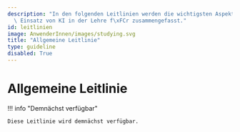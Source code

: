 ```yaml
---
description: "In den folgenden Leitlinien werden die wichtigsten Aspekte f\xFCr den\
  \ Einsatz von KI in der Lehre f\xFCr zusammengefasst."
id: leitlinien
image: AnwenderInnen/images/studying.svg
title: "Allgemeine Leitlinie"
type: guideline
disabled: True
---
```


# Allgemeine Leitlinie

!!! info "Demnächst verfügbar"

    Diese Leitlinie wird demnächst verfügbar. 


<!--

[:fontawesome-solid-print: Leitlinie Drucken](javascript:window.print()){ .md-button .md-button--primary .print-button }

### Verbote oder Einschränkungen

Wir empfehlen, den Einsatz von KI in der Lehre nicht zu verbieten. Stattdessen sollte der Einsatz von KI in der Lehre durch Richtlinien und Leitlinien geregelt werden.


### 1. KI-basierte Werkzeuge sind nicht immer verlässlich

KI-basierte Werkzeuge sind nicht immer verlässlich. Die Ergebnisse müssen kritisch hinterfragt werden. Die Verantwortung für die Ergebnisse liegt beim Menschen.

### 2. KI-basierte Werkzeuge können die Lehre unterstützen

KI-basierte Werkzeuge können die Lehre unterstützen. Sie können beispielsweise zeitaufwändige, mühsame oder repetitive Tätigkeiten übernehmen.

## Förderung von Medienkompetenz

Um die Rolle von KI in der Bildung zu optimieren, ist es wichtig, die **Medienkompetenz** der Studierenden zu fördern. Dies bedeutet, dass sie lernen sollten, wie sie digitale Medien und Technologien effektiv und verantwortungsbewusst nutzen können.

## Aufklärung über Grenzen und Einschränkungen von KI

Studierende sollten über die **Grenzen und Einschränkungen von KI** aufgeklärt werden. Dies ermöglicht ihnen, ein realistisches Verständnis der Möglichkeiten und Herausforderungen von KI-Systemen zu entwickeln, und hilft ihnen, angemessene Erwartungen an diese Technologien zu haben.

## Kritische Auseinandersetzung mit ChatGPT Texten

Es ist wichtig, dass Studierende lernen, **ChatGPT Texte kritisch zu hinterfragen**. Sie sollten dazu ermutigt werden, die von KI generierten Texte genau zu überprüfen, um mögliche Fehler, Verzerrungen oder Unklarheiten zu identifizieren.

## Dokumentation von ChatGPT-Gebrauch

Bei der Verwendung von KI-Systemen wie ChatGPT sollten Studierende den **Gebrauch in Berichten, etc. dokumentieren**. Dies trägt zur Transparenz und Nachvollziehbarkeit ihrer Arbeit bei und hilft, mögliche Missverständnisse oder Fehler aufzudecken.

## Aufklärung über Datenschutz

Die **Datenschutz**-Rechte der Studierenden müssen gewahrt werden, insbesondere im Zusammenhang mit der Nutzung von KI-Systemen. Sie sollten über die Risiken und Möglichkeiten informiert werden, wie ihre Daten gespeichert, verarbeitet und möglicherweise weitergegeben werden können.

## Offenlegung der Nutzung

Die **Nutzung** von KI-Systemen sollte offen gelegt werden, um Transparenz und Verantwortungsbewusstsein zu fördern. Dies kann dazu beitragen, das Vertrauen der Studierenden in die Technologien zu stärken und sicherzustellen, dass sie ethisch und effektiv eingesetzt werden.

## KI als Hilfsmittel, nicht als Ersatz für kritisches Denken

Studierende sollten ermutigt werden, KI-Systeme als **Hilfsmittel** zu nutzen, um ihr Lernen und ihre Forschung zu unterstützen, jedoch nicht als Ersatz für kritisches Denken und eigenständige Arbeit.

## Zugang zu KI für Studierende sicherstellen (GPT-4)

Der **Zugang zu KI**-Systemen, wie z.B. GPT-4, sollte für Studierende gewährleistet sein, damit sie die Möglichkeit haben, sich mit modernsten Technologien vertraut zu machen und sie in ihrer akademischen Arbeit einzusetzen.

## Mehr Praxisbezug

Die Einbindung von **praxisbezogenen** Inhalten und Anwendungen von KI in der Bildung kann dazu beitragen, das Verständnis der Studierenden für die Technologie zu vertiefen und ihnen helfen, ihre Fähigkeiten in realen Situationen anzuwenden.

## Schriftliche Arbeiten verteidigen

Studierende sollten dazu angehalten werden, ihre **schriftlichen Arbeiten** zu verteidigen und zu erklären, wie sie KI-Systeme bei der Erstellung ihrer Texte eingesetzt haben. Dies kann dazu beitragen, das Verständnis für die Funktionsweise und die Grenzen von KI-Systemen zu vertiefen.

## Dozierende schulen

Es ist wichtig, dass auch **Dozierende** im Umgang mit KI-Systemen geschult werden, um ihren Studierenden effektive Anleitung und Unterstützung bieten zu können.

## Vermehrt mündliche Prüfungen

Durch die Einführung von **mündlichen Prüfungen** können Studierende dazu angehalten werden, ihr Wissen und Verständnis von KI-Systemen und ihren Einsatz in der Bildung zu demonstrieren.

## Angebote "Wissenschaftliches Arbeiten mit KI" und "Schreiben ohne KI"

Es sollte eine Vielzahl von Lehrangeboten geben, die sich sowohl auf das **wissenschaftliche Arbeiten mit KI** als auch auf das **Schreiben ohne KI** konzentrieren. Dies ermöglicht es den Studierenden, sowohl die Vorteile als auch die Herausforderungen der Nutzung von KI-Systemen in ihrer akademischen Arbeit zu erkennen und zu bewältigen.

## Mehr Diskussionen
Die Integration von **mehr Diskussionen** über KI in den Lehrplan kann dazu beitragen, ein tieferes Verständnis der Thematik bei den Studierenden zu fördern und ihnen die Möglichkeit zu geben, ihre Meinungen und Erfahrungen auszutauschen.

## Diskussion über Genauigkeits- und Bias-Problematiken

Es ist wichtig, **Diskussionen über Genauigkeits- und Bias-Problematiken** zu führen, die mit KI-Systemen verbunden sind. Dies hilft den Studierenden, ein kritisches Bewusstsein für die potenziellen Schwächen und Verzerrungen von KI-Systemen zu entwickeln.

## Grundlagen des Prompt-Designs lehren

Die Vermittlung der **Grundlagen des Prompt-Designs** ermöglicht es den Studierenden, effektivere Eingabeaufforderungen für KI-Systeme zu erstellen und ihre Ergebnisse besser zu interpretieren. Dies kann dazu beitragen, die Qualität ihrer Arbeit und die Relevanz der von KI generierten Inhalte zu verbessern.

-->
